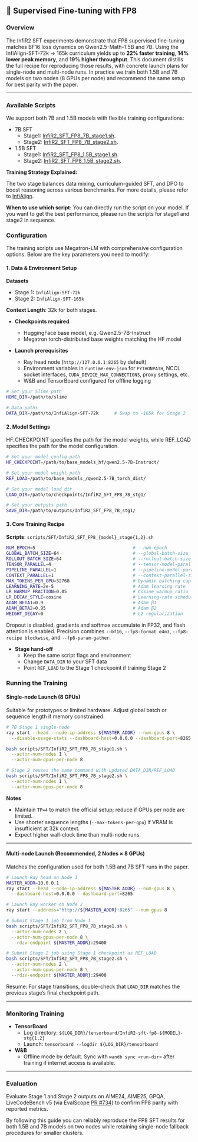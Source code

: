 ## 🤖 Supervised Fine-tuning with FP8

### Overview
The InfiR2 SFT experiments demonstrate that FP8 supervised fine-tuning matches BF16 loss dynamics on Qwen2.5-Math-1.5B and 7B. Using the InfiAlign-SFT-72k → 165k curriculum yields up to **22% faster training**, **14% lower peak memory**, and **19% higher throughput**. This document distills the full recipe for reproducing those results, with concrete launch plans for single-node and multi-node runs. In practice we train both 1.5B and 7B models on two nodes (8 GPUs per node) and recommend the same setup for best parity with the paper.

---

### Available Scripts

We support both 7B and 1.5B models with flexible training configurations:

- 7B SFT
  - Stage1: [InfiR2_SFT_FP8_7B_stage1.sh](https://github.com/InfiXAI/InfiR2/blob/main/scripts/SFT/InfiR2_SFT_FP8_7B_stage1.sh).
  - Stage2: [InfiR2_SFT_FP8_7B_stage2.sh](https://github.com/InfiXAI/InfiR2/blob/main/scripts/SFT/InfiR2_SFT_FP8_7B_stage2.sh).
- 1.5B SFT
  - Stage1: [InfiR2_SFT_FP8_1.5B_stage1.sh](https://github.com/InfiXAI/InfiR2/blob/main/scripts/SFT/InfiR2_SFT_FP8_1.5B_stage1.sh).
  - Stage2: [InfiR2_SFT_FP8_1.5B_stage2.sh](https://github.com/InfiXAI/InfiR2/blob/main/scripts/SFT/InfiR2_SFT_FP8_1.5B_stage2.sh).


**Training Strategy Explained:**

The two stage balances data mixing, curriculum-guided SFT, and DPO to boost reasoning across various benchmarks. For more details, please refer to [InfiAlign](https://arxiv.org/abs/2508.05496).

**When to use which script:**
You can directly run the script on your model. If you want to get the best performance, please run the scripts for stage1 and stage2 in sequence.

### Configuration

The training scripts use Megatron-LM with comprehensive configuration options. Below are the key parameters you need to modify:

#### 1. Data & Environment Setup
**Datasets**  
- Stage 1: `InfiAlign-SFT-72k`
- Stage 2: `InfiAlign-SFT-165k`

**Context Length**: 32k for both stages.
- **Checkpoints required**  
  - HuggingFace base model, e.g. Qwen2.5-7B-Instruct  
  - Megatron torch-distributed base weights matching the HF model  

- **Launch prerequisites**  
  - Ray head node (`http://127.0.0.1:8265` by default)  
  - Environment variables in `runtime-env-json` for `PYTHONPATH`, NCCL socket interfaces, `CUDA_DEVICE_MAX_CONNECTIONS`, proxy settings, etc.  
  - W&B and TensorBoard configured for offline logging

```bash 
# Set your Slime path
HOME_DIR=/path/to/slime 

# Data paths
DATA_DIR=/path/to/InfiAlign-SFT-72k      # Swap to -165k for Stage 2
```

#### 2. Model Settings

HF_CHECKPOINT specifies the path for the model weights, while REF_LOAD specifies the path for the model configuration.

```bash
# Set your model config path
HF_CHECKPOINT=/path/to/base_models_hf/qwen2.5-7B-Instruct/

# Set your model weight path
REF_LOAD=/path/to/base_models_/qwen2.5-7B_torch_dist/

# Set your model load dir
LOAD_DIR=/path/to/checkpoints/InfiR2_SFT_FP8_7B_stg1/

# Set your outputs path
SAVE_DIR=/path/to/outputs/InfiR2_SFT_FP8_7B_stg1/
```

#### 3. Core Training Recipe
**Scripts**: `scripts/SFT/InfiR2_SFT_FP8_{model}_stage{1,2}.sh`

```bash
NUM_EPOCH=5                                     # --num-epoch
GLOBAL_BATCH_SIZE=64                            # --global-batch-size
ROLLOUT_BATCH_SIZE=64                           # --rollout-batch-size
TENSOR_PARALLEL=4                               # --tensor-model-parallel-size
PIPELINE_PARALLEL=1                             # --pipeline-model-parallel-size
CONTEXT_PARALLEL=1                              # --context-parallel-size
MAX_TOKENS_PER_GPU=32768                        # Dynamic batching cap
LEARNING_RATE=2e-5                              # Adam learning rate
LR_WARMUP_FRACTION=0.05                         # Cosine warmup ratio
LR_DECAY_STYLE=cosine                           # Learning-rate scheduler
ADAM_BETA1=0.9                                  # Adam β1
ADAM_BETA2=0.95                                 # Adam β2
WEIGHT_DECAY=0                                  # L2 regularization
```

Dropout is disabled, gradients and softmax accumulate in FP32, and flash attention is enabled. Precision combines `--bf16`, `--fp8-format e4m3`, `--fp8-recipe blockwise`, and `--fp8-param-gather`.
- **Stage hand-off**  
  - Keep the same script flags and environment  
  - Change `DATA_DIR` to your SFT data
  - Point `REF_LOAD` to the Stage 1 checkpoint if training Stage 2


### Running the Training 

#### Single-node Launch (8 GPUs)
Suitable for prototypes or limited hardware. Adjust global batch or sequence length if memory constrained.

```bash
# 7B Stage 1 single-node
ray start --head --node-ip-address ${MASTER_ADDR} --num-gpus 8 \
  --disable-usage-stats --dashboard-host=0.0.0.0 --dashboard-port=8265

bash scripts/SFT/InfiR2_SFT_FP8_7B_stage1.sh \
  --actor-num-nodes 1 \
  --actor-num-gpus-per-node 8

# Stage 2 reuses the same command with updated DATA_DIR/REF_LOAD
bash scripts/SFT/InfiR2_SFT_FP8_7B_stage2.sh \
  --actor-num-nodes 1 \
  --actor-num-gpus-per-node 8
```

**Notes**
- Maintain `TP=4` to match the official setup; reduce if GPUs per node are limited.  
- Use shorter sequence lengths (`--max-tokens-per-gpu`) if VRAM is insufficient at 32k context.  
- Expect higher wall-clock time than multi-node runs.

---

#### Multi-node Launch (Recommended, 2 Nodes × 8 GPUs)
Matches the configuration used for both 1.5B and 7B SFT runs in the paper.

```bash
# Launch Ray head on Node 1
MASTER_ADDR=10.0.0.1
ray start --head --node-ip-address ${MASTER_ADDR} --num-gpus 8 \
  --dashboard-host=0.0.0.0 --dashboard-port=8265

# Launch Ray worker on Node 2
ray start --address="http://${MASTER_ADDR}:8265" --num-gpus 8

# Submit Stage 1 job from Node 1
bash scripts/SFT/InfiR2_SFT_FP8_7B_stage1.sh \
  --actor-num-nodes 2 \
  --actor-num-gpus-per-node 8 \
  --rdzv-endpoint ${MASTER_ADDR}:29400

# Submit Stage 2 job using Stage 1 checkpoint as REF_LOAD
bash scripts/SFT/InfiR2_SFT_FP8_7B_stage2.sh \
  --actor-num-nodes 2 \
  --actor-num-gpus-per-node 8 \
  --rdzv-endpoint ${MASTER_ADDR}:29400
```

Resume: For stage transitions, double-check that `LOAD_DIR` matches the previous stage’s final checkpoint path.

---

### Monitoring Training

- **TensorBoard**  
  - Log directory: `${LOG_DIR}/tensorboard/InfiR2-sft-fp8-${MODEL}-stg{1,2}`  
  - Launch: `tensorboard --logdir ${LOG_DIR}/tensorboard`
- **W&B**  
  - Offline mode by default. Sync with `wandb sync <run-dir>` after training if internet access is available.

---

### Evaluation

Evaluate Stage 1 and Stage 2 outputs on AIME24, AIME25, GPQA, LiveCodeBench v5 (via EvalScope [PR #734](https://github.com/modelscope/evalscope/pull/734)) to confirm FP8 parity with reported metrics.

By following this guide you can reliably reproduce the FP8 SFT results for both 1.5B and 7B models on two nodes while retaining single-node fallback procedures for smaller clusters.
